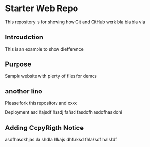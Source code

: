 # Starter Web Repo

This repository is for showing how Git and GitHub work
bla  bla bla vla

## Introudction

This is an example to show diefference

## Purpose

Sample website with plenty of files for demos

## another line

Please fork this repository and xxxx

Deployment asd ñajsdf ñasdj fañsd fasdofh asdofhas dohi

## Adding CopyRigth Notice

asdfhasdkhjas da shdla hlkajs dhflaksd fhlaksdf halskdf 